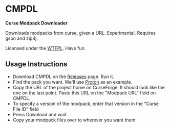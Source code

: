 # CMPDL

**Curse Modpack Downloader**

Downloads modpacks from curse, given a URL. Experimental. Requires gson and zip4j.

Licensed under the [WTFPL](http://www.wtfpl.net/). Have fun.

## Usage Instructions
 
 * Download CMPDL on the [Releases](https://github.com/MrLavender/CMPDL/releases) page. Run it.
 * Find the pack you want. We'll use [Proton](https://minecraft.curseforge.com/projects/proton) as an example.
 * Copy the URL of the project home on CurseForge. It should look like the one on the last point. Paste this URL on the "Modpack URL" field on CMPDL.
 * To specify a version of the modpack, enter that version in the "Curse File ID" field
 * Press Download and wait.
 * Copy your modpack files over to wherever you want them.
